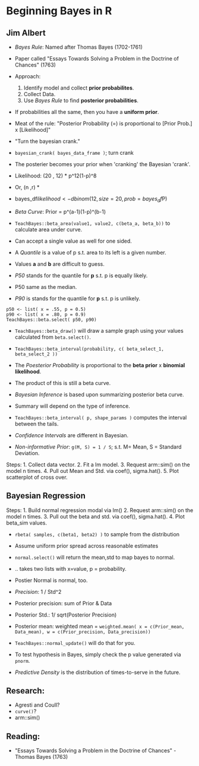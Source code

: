 # Beginning Bayes in R
## Jim Albert

- *Bayes Rule*: Named after Thomas Bayes (1702-1761)
- Paper called "Essays Towards Solving a Problem in the Doctrine of Chances" (1763)
- Approach:
	1. Identify model and collect **prior probabilites**.
	2. Collect Data.
	3. Use *Bayes Rule* to find **posterior probabilities**.
- If probabilities all the same, then you have a **uniform prior**.
- Meat of the rule: "Posterior Probability (=) is proportional to [Prior Prob.] x [Likelihood]"
- "Turn the bayesian crank."
- `bayesian_crank( bayes_data_frame )`; turn crank
- The posterier becomes your prior when 'cranking' the Bayesian 'crank'.
- Likelihood: (20 , 12) * p^12(1-p)^8
- Or, (n ,r) * 
- bayes_df$likelihood <- dbinom(12, size = 20, prob = bayes_df$P)
- *Beta Curve*: Prior = p^(a-1)(1-p)^(b-1)
- `TeachBayes::beta_area(value1, value2, c(beta_a, beta_b))` to calculate area under curve.
- Can accept a single value as well for one sided.

- A *Quantile* is a value of p s.t. area to its left is a given number.
- Values **a** and **b** are difficult to guess.
- *P50* stands for the quantile for **p** s.t. p is equally likely.
- P50 same as the median.
- *P90* is stands for the quantile for **p** s.t. p is unlikely.

```
p50 <- list( x = .55, p = 0.5)
p90 <- list( x = .80, p = 0.9)
TeachBayes::beta.select( p50, p90)
```

- `TeachBayes::beta_draw()` will draw a sample graph using your values calculated from `beta.select()`.
- `TeachBayes::beta_interval(probability, c( beta_select_1, beta_select_2 ))`

- The *Poesterior Probability* is proportional to the **beta prior** x **binomial likelihood**.
- The product of this is still a beta curve.

- *Bayesian Inference* is based upon summarizing posterior beta curve.
- Summary will depend on the type of inference.
- `TeachBayes::beta_interval( p, shape_params )` computes the interval between the tails.
- *Confidence Intervals* are different in Bayesian.
- *Non-informative Prior*: `g(M, S) = 1 / S`; s.t. M= Mean, S = Standard Deviation.

Steps:
	1. Collect data vector.
	2. Fit a lm model.
	3. Request arm::sim() on the model n times.
	4. Pull out Mean and Std. via coef(), sigma.hat().
	5. Plot scatterplot of cross over.

## Bayesian Regression
Steps:
	1. Build normal regression modal via lm()
	2. Request arm::sim() on the model n times.
	3. Pull out the beta and std. via coef(), sigma.hat().
	4. Plot beta_sim values.

- `rbeta( samples, c(beta1, beta2) )` to sample from the distribution

- Assume uniform prior spread across reasonable estimates
- `normal.select()` will return the mean,std to map bayes to normal.
- .. takes two lists with x=value, p = probability.
- Postier Normal is normal, too.
- *Precision*: 1 / Std^2
- Posterior precision: sum of Prior & Data
- Posterior Std.: 1/ sqrt(Posterior Precision)
- Posterior mean: weighted mean = `weighted.mean( x = c(Prior_mean, Data_mean), w = c(Prior_precision, Data_precision))`
- `TeachBayes::normal_update()` will do that for you.
- To test hypothesis in Bayes, simply check the p value generated via `pnorm`.
- *Predictive Density* is the distribution of times-to-serve in the future.


## Research:
- Agresti and Coull?
- `curve()`?
- arm::sim()


## Reading:
* "Essays Towards Solving a Problem in the Doctrine of Chances" - Thomas Bayes (1763)